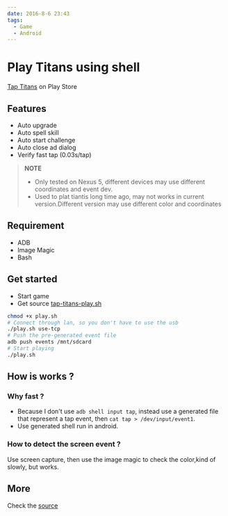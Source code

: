 ```yaml
---
date: 2016-8-6 23:43
tags:
  - Game
  - Android
---
```


# Play Titans using shell

[Tap Titans](https://play.google.com/store/apps/details?id=com.gamehivecorp.taptitans) on Play Store

## Features

- Auto upgrade
- Auto spell skill
- Auto start challenge
- Auto close ad dialog
- Verify fast tap (0.03s/tap)

> **NOTE**
>
> - Only tested on Nexus 5, different devices may use different coordinates and event dev.
> - Used to plat tiantis long time ago, may not works in current version.Different version may use different color and coordinates

## Requirement

- ADB
- Image Magic
- Bash

## Get started

- Start game
- Get source [tap-titans-play.sh](https://github.com/wenerme/wener/tree/master/story/2016/tap-titans-play.sh)

```bash
chmod +x play.sh
# Connect through lan, so you don't have to use the usb
./play.sh use-tcp
# Push the pre-generated event file
adb push events /mnt/sdcard
# Start playing
./play.sh
```

## How is works ?

### Why fast ?

- Because I don't use `adb shell input tap`, instead use a generated file that represent a tap event, then `cat tap > /dev/input/event1`.
- Use generated shell run in android.

### How to detect the screen event ?

Use screen capture, then use the image magic to check the color,kind of slowly, but works.

## More

Check the [source](https://github.com/wenerme/wener/tree/master/story/2016/tap-titans-play.sh)
